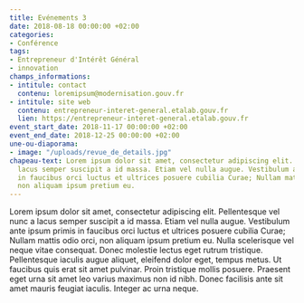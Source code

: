 ```yaml
---
title: Evénements 3
date: 2018-08-18 00:00:00 +02:00
categories:
- Conférence
tags:
- Entrepreneur d'Intérêt Général
- innovation
champs_informations:
- intitule: contact
  contenu: loremipsum@modernisation.gouv.fr
- intitule: site web
  contenu: entrepreneur-interet-general.etalab.gouv.fr
  lien: https://entrepreneur-interet-general.etalab.gouv.fr
event_start_date: 2018-11-17 00:00:00 +02:00
event_end_date: 2018-12-25 00:00:00 +02:00
une-ou-diaporama:
- image: "/uploads/revue_de_details.jpg"
chapeau-text: Lorem ipsum dolor sit amet, consectetur adipiscing elit. Pellentesque vel nunc a 
  lacus semper suscipit a id massa. Etiam vel nulla augue. Vestibulum ante ipsum primis 
  in faucibus orci luctus et ultrices posuere cubilia Curae; Nullam mattis odio orci, 
  non aliquam ipsum pretium eu.
---
```


Lorem ipsum dolor sit amet, consectetur adipiscing elit. Pellentesque vel nunc a lacus semper suscipit a id massa. Etiam vel nulla augue. Vestibulum ante ipsum primis in faucibus orci luctus et ultrices posuere cubilia Curae; Nullam mattis odio orci, non aliquam ipsum pretium eu. Nulla scelerisque vel neque vitae consequat. Donec molestie lectus eget rutrum tristique. Pellentesque iaculis augue aliquet, eleifend dolor eget, tempus metus. Ut faucibus quis erat sit amet pulvinar. Proin tristique mollis posuere. Praesent eget urna sit amet leo varius maximus non id nibh. Donec facilisis ante sit amet mauris feugiat iaculis. Integer ac urna neque.
